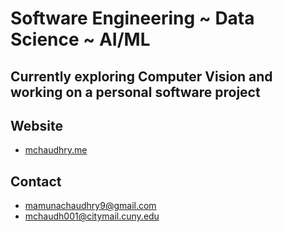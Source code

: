 # Software Engineering ~ Data Science ~ AI/ML
## Currently exploring Computer Vision and working on a personal software project
<!---~ Computer Science--->
<!---
## Programming Languages
- Python, C++, Java, HTML, CSS, Javascript, PHP, SQL, R
--->
## Website
- [mchaudhry.me](http://mchaudhry.me)
## Contact
- mamunachaudhry9@gmail.com
- mchaudh001@citymail.cuny.edu
<!---
- [Linkedin](https://www.linkedin.com/in/mamuna-chaudhry/)
--->
<!---
MChaudhry9/MChaudhry9 is a ✨ special ✨ repository because its `README.md` (this file) appears on your GitHub profile.
You can click the Preview link to take a look at your changes.
--->
